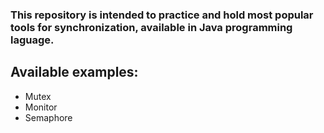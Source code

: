 ### This repository is intended to practice and hold most popular tools for synchronization, available in Java programming laguage.

## Available examples:
- Mutex
- Monitor
- Semaphore
